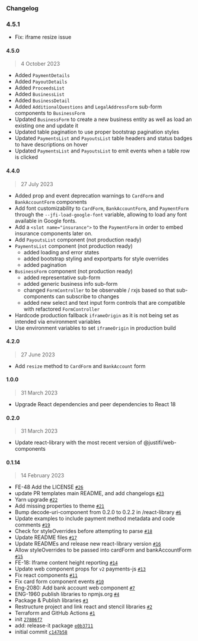 ### Changelog

### 4.5.1

- Fix: iframe resize issue
#### 4.5.0

> 4 October 2023

- Added `PaymentDetails`
- Added `PayoutDetails`
- Added `ProceedsList`
- Added `BusinessList`
- Added `BusinessDetail`
- Added `AdditionalQuestions` and `LegalAddressForm` sub-form components to `BusinessForm`
- Updated `BusinessForm` to create a new business entity as well as load an existing one and update it
- Updated table pagination to use proper bootstrap pagination styles
- Updated `PaymentsList` and `PayoutsList` table headers and status badges to have descriptions on hover
- Updated `PaymentsList` and `PayoutsList` to emit events when a table row is clicked


#### 4.4.0

> 27 July 2023

- Added prop and event deprecation warnings to `CardForm` and `BankAccountForm` components
- Add font customizability to `CardForm`, `BankAccountForm`, and `PaymentForm` through the `--jfi-load-google-font` variable, allowing to load any font available in Google fonts.
- Add a `<slot name="insurance">` to the `PaymentForm` in order to embed insurance components later on.
- Add `PayoutsList` component (not production ready)
- `PaymentsList` component (not production ready)
  - added loading and error states
  - added bootstrap styling and exportparts for style overrides
  - added pagination
- `BusinessForm` component (not production ready)
  - added representative sub-form
  - added generic business info sub-form
  - changed `FormController` to be observable / rxjs based so that sub-components can subscribe to changes
  - added new select and text input form controls that are compatible with refactored `FormController`
- Hardcode production fallback `iframeOrigin` as it is not being set as intended via environment variables
- Use environment variables to set `iframeOrigin` in production build

#### 4.2.0

> 27 June 2023

- Add `resize` method to `CardForm` and `BankAccount` form

#### 1.0.0

> 31 March 2023

- Upgrade React dependencies and peer dependencies to React 18

#### 0.2.0

> 31 March 2023

- Update react-library with the most recent version of @justifi/web-components

#### 0.1.14

> 14 February 2023

- FE-48 Add the LICENSE [`#26`](https://github.com/justifi-tech/web-component-library/pull/26)
- update PR templates main README, and add changelogs [`#23`](https://github.com/justifi-tech/web-component-library/pull/23)
- Yarn upgrade [`#22`](https://github.com/justifi-tech/web-component-library/pull/22)
- Add missing properties to theme [`#21`](https://github.com/justifi-tech/web-component-library/pull/21)
- Bump decode-uri-component from 0.2.0 to 0.2.2 in /react-library [`#6`](https://github.com/justifi-tech/web-component-library/pull/6)
- Update examples to include payment method metadata and code comments [`#19`](https://github.com/justifi-tech/web-component-library/pull/19)
- Check for styleOverrides before attempting to parse [`#18`](https://github.com/justifi-tech/web-component-library/pull/18)
- Update README files [`#17`](https://github.com/justifi-tech/web-component-library/pull/17)
- Update READMEs and release new react-library version [`#16`](https://github.com/justifi-tech/web-component-library/pull/16)
- Allow styleOverrides to be passed into cardForm and bankAccountForm [`#15`](https://github.com/justifi-tech/web-component-library/pull/15)
- FE-18: Iframe content height reporting [`#14`](https://github.com/justifi-tech/web-component-library/pull/14)
- Update web component props for `v2` payments-js [`#13`](https://github.com/justifi-tech/web-component-library/pull/13)
- Fix react components [`#11`](https://github.com/justifi-tech/web-component-library/pull/11)
- Fix card form component events [`#10`](https://github.com/justifi-tech/web-component-library/pull/10)
- Eng-2080: Add bank account web component [`#7`](https://github.com/justifi-tech/web-component-library/pull/7)
- ENG-1960 publish libraries to npmjs.org [`#4`](https://github.com/justifi-tech/web-component-library/pull/4)
- Package & Publish libraries [`#3`](https://github.com/justifi-tech/web-component-library/pull/3)
- Restructure project and link react and stencil libraries [`#2`](https://github.com/justifi-tech/web-component-library/pull/2)
- Terraform and GitHub Actions [`#1`](https://github.com/justifi-tech/web-component-library/pull/1)
- init [`27806f7`](https://github.com/justifi-tech/web-component-library/commit/27806f7bff97247033800c7743570ebeec4080d7)
- add: release-it package [`e0b3711`](https://github.com/justifi-tech/web-component-library/commit/e0b371184774dd7dead0243cd645640175d6b87f)
- initial commit [`c147b58`](https://github.com/justifi-tech/web-component-library/commit/c147b580aaf95eb22ffe6ad9b0217954890dd1d4)
